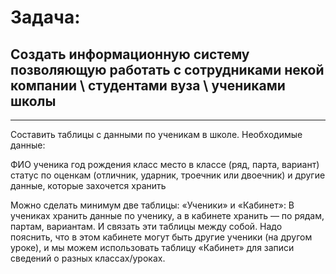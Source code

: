 # Задача: 
## Создать информационную систему позволяющую работать с сотрудниками некой компании \ студентами вуза \ учениками школы
___
Составить таблицы с данными по ученикам в школе.
Необходимые данные:

ФИО ученика
год рождения
класс
место в классе (ряд, парта, вариант)
статус по оценкам (отличник, ударник, троечник или двоечник)
и другие данные, которые захочется хранить

Можно сделать минимум две таблицы: «Ученики» и «Кабинет»:
В учениках хранить данные по ученику, а в кабинете хранить — по рядам, партам, вариантам. И связать эти таблицы между собой.
Надо пояснить, что в этом кабинете могут быть другие ученики (на другом уроке), 
и мы можем использовать таблицу «Кабинет» для записи сведений о разных классах/уроках.

